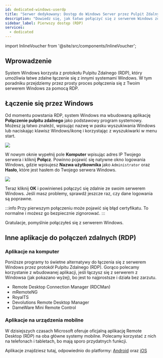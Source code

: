```yaml
---
id: dedicated-windows-userdp
title: "Serwer dedykowany: Dostęp do Windows Server przez Pulpit Zdalny (RDP)"
description: "Dowiedz się, jak łatwo połączyć się z serwerem Windows zdalnie za pomocą RDP i bezpiecznie korzystać z niego na różnych urządzeniach → Sprawdź teraz"
sidebar_label: Pierwszy dostęp (RDP)
services:
  - dedicated
---
```


import InlineVoucher from '@site/src/components/InlineVoucher';

## Wprowadzenie

System Windows korzysta z protokołu Pulpitu Zdalnego (RDP), który umożliwia łatwe zdalne łączenie się z innymi systemami Windows. W tym poradniku przejdziemy przez prosty proces połączenia się z Twoim serwerem Windows za pomocą RDP.

<InlineVoucher />

## Łączenie się przez Windows

Od momentu powstania RDP, system Windows ma wbudowaną aplikację **Połączenie pulpitu zdalnego** jako podstawowy program systemowy. Możesz ją łatwo znaleźć, wpisując nazwę w pasku wyszukiwania Windows lub naciskając klawisz Windows/ikonę i korzystając z wyszukiwarki w menu start.

![](https://screensaver01.zap-hosting.com/index.php/s/TRfpNC3rACZ3KGB/preview)

W nowym oknie wypełnij pole **Komputer** wpisując adres IP Twojego serwera i kliknij **Połącz**. Powinno pojawić się natywne okno logowania Windows, gdzie wpisujesz **Nazwa użytkownika** jako `Administrator` oraz **Hasło**, które jest hasłem do Twojego serwera Windows.

![](https://screensaver01.zap-hosting.com/index.php/s/GCRs6KbGHz27HBS/preview)

Teraz kliknij **OK** i powinieneś połączyć się zdalnie ze swoim serwerem Windows. Jeśli masz problemy, sprawdź jeszcze raz, czy dane logowania są poprawne.

:::info
Przy pierwszym połączeniu może pojawić się błąd certyfikatu. To normalne i możesz go bezpiecznie zignorować.
:::

Gratulacje, pomyślnie połączyłeś się z serwerem Windows.

## Inne aplikacje do połączeń zdalnych (RDP)

### Aplikacje na komputer

Poniższe programy to świetne alternatywy do łączenia się z serwerem Windows przez protokół Pulpitu Zdalnego (RDP). Gorąco polecamy korzystanie z wbudowanej aplikacji, jeśli łączysz się z serwerem z Windowsa (jak pokazano wyżej), bo jest to najprostsze i działa bez zarzutu.

- Remote Desktop Connection Manager (RDCMan)
- mRemoteNG
- RoyalTS
- Devolutions Remote Desktop Manager
- DameWare Mini Remote Control

### Aplikacje na urządzenia mobilne

W dzisiejszych czasach Microsoft oferuje oficjalną aplikację Remote Desktop (RDP) na oba główne systemy mobilne. Polecamy korzystać z nich na telefonach i tabletach, bo mają sporo przydatnych funkcji.

Aplikacje znajdziesz tutaj, odpowiednio do platformy: [Android](https://play.google.com/store/apps/details?id=com.microsoft.rdc.androidx&hl=en) oraz [iOS](https://apps.apple.com/us/app/remote-desktop-mobile/id714464092)

<InlineVoucher />